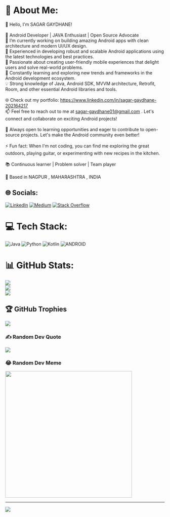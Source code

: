 # 💫 About Me:
👋 Hello, I'm SAGAR GAYDHANE!<br><br>📱 Android Developer | JAVA Enthusiast | Open Source Advocate<br>🔭 I’m currently working on building amazing Android apps with clean architecture and modern UI/UX design.<br>💼 Experienced in developing robust and scalable Android applications using the latest technologies and best practices.<br>🌟 Passionate about creating user-friendly mobile experiences that delight users and solve real-world problems.<br>🚀 Constantly learning and exploring new trends and frameworks in the Android development ecosystem.<br>💡 Strong knowledge of Java, Android SDK, MVVM architecture, Retrofit, Room, and other essential Android libraries and tools.<br><br>🌐 Check out my portfolio: https://www.linkedin.com/in/sagar-gaydhane-202164217<br>📫 Feel free to reach out to me at sagar-gaydhane01@gmail.com . Let's connect and collaborate on exciting Android projects!<br><br>🌱 Always open to learning opportunities and eager to contribute to open-source projects. Let's make the Android community even better!<br><br>⚡ Fun fact: When I'm not coding, you can find me exploring the great outdoors, playing guitar, or experimenting with new recipes in the kitchen.<br><br>📚 Continuous learner | Problem solver | Team player<br><br>📍 Based in NAGPUR , MAHARASHTRA , INDIA


## 🌐 Socials:
[![LinkedIn](https://img.shields.io/badge/LinkedIn-%230077B5.svg?logo=linkedin&logoColor=white)](https://linkedin.com/in/sagar-gaydhane-202164217) [![Medium](https://img.shields.io/badge/Medium-12100E?logo=medium&logoColor=white)](https://medium.com/@@sagar.gaydhane01) [![Stack Overflow](https://img.shields.io/badge/-Stackoverflow-FE7A16?logo=stack-overflow&logoColor=white)](https://stackoverflow.com/users/22463392) 

# 💻 Tech Stack:
![Java](https://img.shields.io/badge/java-%23ED8B00.svg?style=for-the-badge&logo=java&logoColor=white) ![Python](https://img.shields.io/badge/python-3670A0?style=for-the-badge&logo=python&logoColor=ffdd54) ![Kotlin](https://img.shields.io/badge/kotlin-%230095D5.svg?style=for-the-badge&logo=kotlin&logoColor=white) ![ANDROID](https://img.shields.io/badge/android-%2320232a.svg?style=for-the-badge&logo=android&logoColor=%a4c639)
# 📊 GitHub Stats:
![](https://github-readme-stats.vercel.app/api?username=sagar-gaydhane&theme=dark&hide_border=false&include_all_commits=true&count_private=true)<br/>
![](https://github-readme-streak-stats.herokuapp.com/?user=sagar-gaydhane&theme=dark&hide_border=false)<br/>
![](https://github-readme-stats.vercel.app/api/top-langs/?username=sagar-gaydhane&theme=dark&hide_border=false&include_all_commits=true&count_private=true&layout=compact)

## 🏆 GitHub Trophies
![](https://github-profile-trophy.vercel.app/?username=sagar-gaydhane&theme=radical&no-frame=false&no-bg=false&margin-w=4)

### ✍️ Random Dev Quote
![](https://quotes-github-readme.vercel.app/api?type=horizontal&theme=radical)

### 😂 Random Dev Meme
<img src='https://randommeme-five.vercel.app/' style="height: 400px;"/>

---
[![](https://visitcount.itsvg.in/api?id=sagar-gaydhane&icon=6&color=12)](https://visitcount.itsvg.in)

<!-- Proudly created with GPRM ( https://gprm.itsvg.in ) -->
